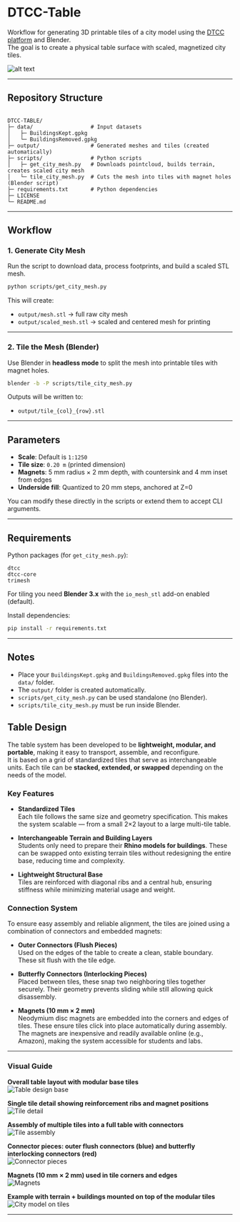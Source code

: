 # DTCC-Table

Workflow for generating 3D printable tiles of a city model using the [DTCC platform](https://github.com/dtcc-platform/dtcc) and Blender.  
The goal is to create a physical table surface with scaled, magnetized city tiles.

![alt text](media/image.png)

---

## Repository Structure

```

DTCC-TABLE/
├─ data/                  # Input datasets
│   ├─ BuildingsKept.gpkg
│   └─ BuildingsRemoved.gpkg
├─ output/                # Generated meshes and tiles (created automatically)
├─ scripts/               # Python scripts
│   ├─ get_city_mesh.py   # Downloads pointcloud, builds terrain, creates scaled city mesh
│   └─ tile_city_mesh.py  # Cuts the mesh into tiles with magnet holes (Blender script)
├─ requirements.txt       # Python dependencies
├─ LICENSE
└─ README.md

````

---

## Workflow

### 1. Generate City Mesh
Run the script to download data, process footprints, and build a scaled STL mesh.

```bash
python scripts/get_city_mesh.py
````

This will create:

* `output/mesh.stl` → full raw city mesh
* `output/scaled_mesh.stl` → scaled and centered mesh for printing

---

### 2. Tile the Mesh (Blender)

Use Blender in **headless mode** to split the mesh into printable tiles with magnet holes.

```bash
blender -b -P scripts/tile_city_mesh.py
```

Outputs will be written to:

* `output/tile_{col}_{row}.stl`

---

## Parameters

* **Scale**: Default is `1:1250`
* **Tile size**: `0.20 m` (printed dimension)
* **Magnets**: 5 mm radius × 2 mm depth, with countersink and 4 mm inset from edges
* **Underside fill**: Quantized to 20 mm steps, anchored at Z=0

You can modify these directly in the scripts or extend them to accept CLI arguments.

---

## Requirements

Python packages (for `get_city_mesh.py`):

```
dtcc
dtcc-core
trimesh
```

For tiling you need **Blender 3.x** with the `io_mesh_stl` add-on enabled (default).

Install dependencies:

```bash
pip install -r requirements.txt
```

---

## Notes

* Place your `BuildingsKept.gpkg` and `BuildingsRemoved.gpkg` files into the `data/` folder.
* The `output/` folder is created automatically.
* `scripts/get_city_mesh.py` can be used standalone (no Blender).
* `scripts/tile_city_mesh.py` must be run inside Blender.

## Table Design

The table system has been developed to be **lightweight, modular, and portable**, making it easy to transport, assemble, and reconfigure.  
It is based on a grid of standardized tiles that serve as interchangeable units. Each tile can be **stacked, extended, or swapped** depending on the needs of the model.

### Key Features

- **Standardized Tiles**  
  Each tile follows the same size and geometry specification. This makes the system scalable — from a small 2×2 layout to a large multi-tile table.  

- **Interchangeable Terrain and Building Layers**  
  Students only need to prepare their **Rhino models for buildings**. These can be swapped onto existing terrain tiles without redesigning the entire base, reducing time and complexity.  

- **Lightweight Structural Base**  
  Tiles are reinforced with diagonal ribs and a central hub, ensuring stiffness while minimizing material usage and weight.  

### Connection System

To ensure easy assembly and reliable alignment, the tiles are joined using a combination of connectors and embedded magnets:

- **Outer Connectors (Flush Pieces)**  
  Used on the edges of the table to create a clean, stable boundary. These sit flush with the tile edge.  

- **Butterfly Connectors (Interlocking Pieces)**  
  Placed between tiles, these snap two neighboring tiles together securely. Their geometry prevents sliding while still allowing quick disassembly.  

- **Magnets (10 mm × 2 mm)**  
  Neodymium disc magnets are embedded into the corners and edges of tiles. These ensure tiles click into place automatically during assembly.  
  The magnets are inexpensive and readily available online (e.g., Amazon), making the system accessible for students and labs.  

---

### Visual Guide

**Overall table layout with modular base tiles**  
![Table design base](media/image-1.png)

**Single tile detail showing reinforcement ribs and magnet positions**  
![Tile detail](media/image-2.png)

**Assembly of multiple tiles into a full table with connectors**  
![Tile assembly](media/image-3.png)

**Connector pieces: outer flush connectors (blue) and butterfly interlocking connectors (red)**  
![Connector pieces](media/image-4.png)

**Magnets (10 mm × 2 mm) used in tile corners and edges**  
![Magnets](media/image-5.png)

**Example with terrain + buildings mounted on top of the modular tiles**  
![City model on tiles](media/image.png)

---